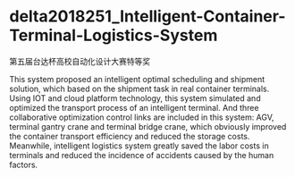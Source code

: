 # delta2018251_Intelligent-Container-Terminal-Logistics-System
第五届台达杯高校自动化设计大赛特等奖

This system proposed an intelligent optimal scheduling and shipment   solution, which based on the shipment task in real container terminals. Using IOT and cloud platform technology, this system simulated and optimized the transport process of an intelligent terminal. And three collaborative optimization control links are included in this system: AGV, terminal gantry crane and terminal bridge crane, which obviously improved the container transport efficiency and reduced the storage costs. Meanwhile, intelligent logistics system greatly saved the labor costs in terminals and reduced the incidence of accidents caused by the human factors.
